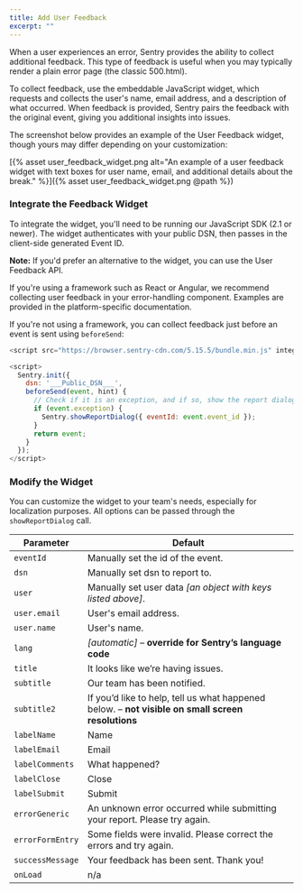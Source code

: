 ```yaml
---
title: Add User Feedback
excerpt: ""
---
```

When a user experiences an error, Sentry provides the ability to collect additional feedback. This type of feedback is useful when you may typically render a plain error page (the classic 500.html). 

To collect feedback, use the embeddable JavaScript widget, which requests and collects the user's name, email address, and a description of what occurred. When feedback is provided, Sentry pairs the feedback with the original event, giving you additional insights into issues.

The screenshot below provides an example of the User Feedback widget, though yours may differ depending on your customization:

[{% asset user_feedback_widget.png alt="An example of a user feedback widget with text boxes for user name, email, and additional details about the break." %}]({% asset user_feedback_widget.png @path %})

### Integrate the Feedback Widget

To integrate the widget, you'll need to be running our JavaScript SDK (2.1 or newer). The widget authenticates with your public DSN, then passes in the client-side generated Event ID. 

**Note:** If you'd prefer an alternative to the widget, you can use the User Feedback API.

If you're using a framework such as React or Angular, we recommend collecting user feedback in your error-handling component. Examples are provided in the platform-specific documentation.

If you're not using a framework, you can collect feedback just before an event is sent using `beforeSend`:

```js
<script src="https://browser.sentry-cdn.com/5.15.5/bundle.min.js" integrity="sha384-wF7Jc4ZlWVxe/L8Ji3hOIBeTgo/HwFuaeEfjGmS3EXAG7Y+7Kjjr91gJpJtr+PAT" crossorigin="anonymous"></script>

<script>
  Sentry.init({
    dsn: '___Public_DSN___',
    beforeSend(event, hint) {
      // Check if it is an exception, and if so, show the report dialog
      if (event.exception) {
        Sentry.showReportDialog({ eventId: event.event_id });
      }
      return event;
    }
  });
</script>
```

### Modify the Widget

You can customize the widget to your team's needs, especially for localization purposes. All options can be passed through the `showReportDialog` call.

| Parameter | Default |
| ------------- | --- |
| `eventId` | Manually set the id of the event. |
| `dsn` | Manually set dsn to report to. |
| `user` | Manually set user data _[an object with keys listed above]_. |
| `user.email` | User's email address. |
| `user.name` | User's name. |
| `lang` | _[automatic]_ – **override for Sentry’s language code** |
| `title` | It looks like we’re having issues. |
| `subtitle` | Our team has been notified. |
| `subtitle2` | If you’d like to help, tell us what happened below. – **not visible on small screen resolutions** |
| `labelName` | Name |
| `labelEmail` | Email |
| `labelComments` | What happened? |
| `labelClose` | Close |
| `labelSubmit` | Submit |
| `errorGeneric` | An unknown error occurred while submitting your report. Please try again. |
| `errorFormEntry` | Some fields were invalid. Please correct the errors and try again. |
| `successMessage` | Your feedback has been sent. Thank you! |
| `onLoad` | n/a |

